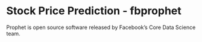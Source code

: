 # Stock Price Prediction - fbprophet
Prophet is open source software released by Facebook’s Core Data Science team.
